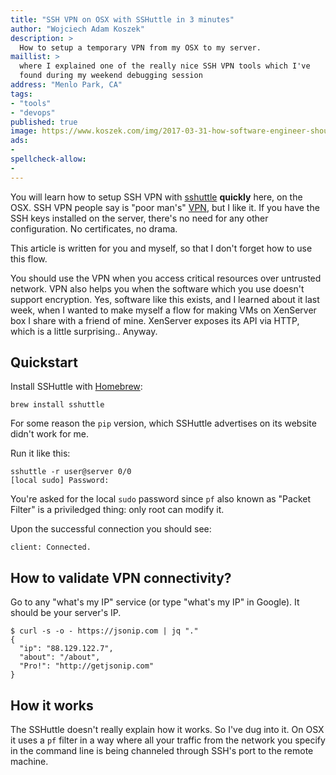 ```yaml
---
title: "SSH VPN on OSX with SSHuttle in 3 minutes"
author: "Wojciech Adam Koszek"
description: >
  How to setup a temporary VPN from my OSX to my server.
maillist: >
  where I explained one of the really nice SSH VPN tools which I've
  found during my weekend debugging session
address: "Menlo Park, CA"
tags:
- "tools"
- "devops"
published: true
image: https://www.koszek.com/img/2017-03-31-how-software-engineer-should-invest-in-career-growth/oscar-nilsson-1860_25p.jpg
ads:
-
spellcheck-allow:
-
---
```


You will learn how to setup SSH VPN with [sshuttle](https://github.com/apenwarr/sshuttle) **quickly** here, on the OSX.
SSH VPN people say is "poor man's" [VPN](https://en.wikipedia.org/wiki/Virtual_private_network), but I like it. If you have the SSH
keys installed on the server, there's no need for any other configuration.
No certificates, no drama.

This article is written for you and myself, so that I don't forget how to
use this flow.

You should use the VPN when you access critical resources over untrusted
network. VPN also helps you when the software which you use doesn't support
encryption. Yes, software like this exists, and I learned about it last
week, when I wanted to make myself a flow for making VMs on XenServer box I
share with a friend of mine. XenServer exposes its API via HTTP, which is a
little surprising.. Anyway.

## Quickstart

Install SSHuttle with [Homebrew](https://brew.sh/):

```
brew install sshuttle
```

For some reason the `pip` version, which SSHuttle advertises on its website
didn't work for me.

Run it like this:

```
sshuttle -r user@server 0/0
[local sudo] Password:
```

You're asked for the local `sudo` password since `pf` also known as "Packet
Filter" is a priviledged thing: only root can modify it.

Upon the successful connection you should see:

```
client: Connected.
```

## How to validate VPN connectivity?

Go to any "what's my IP" service (or type "what's my IP" in Google).
It should be your server's IP.

```
$ curl -s -o - https://jsonip.com | jq "."
{
  "ip": "88.129.122.7",
  "about": "/about",
  "Pro!": "http://getjsonip.com"
}
```

## How it works

The SSHuttle doesn't really explain how it works. So I've dug into it. On
OSX it uses a `pf` filter in a way where all your traffic from the network
you specify in the command line is being channeled through SSH's port to the
remote machine.

